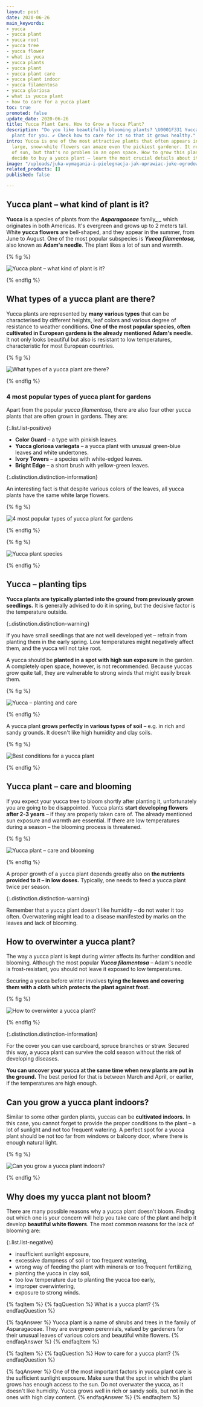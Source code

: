 ```yaml
---
layout: post
date: 2020-06-26
main_keywords:
- yucca
- yucca plant
- yucca root
- yucca tree
- yucca flower
- what is yuca
- yucca plants
- yucca plant
- yucca plant care
- yucca plant indoor
- yucca filamentosa
- yucca gloriosa
- what is yucca plant
- how to care for a yucca plant
toc: true
promoted: false
update_date: 2020-06-26
title: Yucca Plant Care. How to Grow a Yucca Plant?
description: "Do you like beautifully blooming plants? \U0001F331 Yucca is a perfect
  plant for you. ✔️ Check how to care for it so that it grows healthy."
intro: Yucca is one of the most attractive plants that often appears in gardens. Its
  large, snow-white flowers can amaze even the pickiest gardener. It requires a lot
  of sun, but that's no problem in an open space. How to grow this plant? Before you
  decide to buy a yucca plant – learn the most crucial details about it.
image: "/uploads/juka-wymagania-i-pielegnacja-jak-uprawiac-juke-ogrodowa.jpg"
related_products: []
published: false

---
```

## Yucca plant – what kind of plant is it?

**Yucca** is a species of plants from the **_Asparagaceae_** family_,_ which originates in both Americas. It's evergreen and grows up to 2 meters tall. White **yucca flowers** are bell-shaped, and they appear in the summer, from June to August. One of the most popular subspecies is **_Yucca filamentosa,_** also known as **Adam's needle**. The plant likes a lot of sun and warmth.

{% fig %}

![Yucca plant – what kind of plant is it?](/uploads/juka-wymagania-i-pielegnacja-jak-uprawiac-juke-ogrodowa-2.jpg "Yucca plant – what kind of plant is it?")

{% endfig %}

## What types of a yucca plant are there?

Yucca plants are represented by **many** **various types** that can be characterised by different heights, leaf colors and various degree of resistance to weather conditions. **One of the most popular species, often cultivated in European gardens is the already mentioned Adam's needle.** It not only looks beautiful but also is resistant to low temperatures, characteristic for most European countries.

{% fig %}

![What types of a yucca plant are there?](/uploads/juka-wymagania-i-pielegnacja-jak-uprawiac-juke-ogrodowa-3.jpg "What types of a yucca plant are there?")

{% endfig %}

### 4 most popular types of yucca plant for gardens

Apart from the popular _yucca filamentosa,_ there are also four other yucca plants that are often grown in gardens. They are:

{:.list.list-positive}

* **Color Guard** – a type with pinkish leaves.
* **Yucca gloriosa variegata** – a yucca plant with unusual green-blue leaves and white undertones.
* **Ivory Towers** – a species with white-edged leaves.
* **Bright Edge** – a short brush with yellow-green leaves.

{:.distinction.distinction-information}

An interesting fact is that despite various colors of the leaves, all yucca plants have the same white large flowers.

{% fig %}

![4 most popular types of yucca plant for gardens](/uploads/juka-wymagania-i-pielegnacja-jak-uprawiac-juke-ogrodowa-5.jpg "4 most popular types of yucca plant for gardens")

{% endfig %}

{% fig %}

![Yucca plant species](/uploads/juka-wymagania-i-pielegnacja-jak-uprawiac-juke-ogrodowa-7.jpg "Yucca plant species")

{% endfig %}

## Yucca – planting tips

**Yucca plants are typically planted into the ground from previously grown seedlings.** It is generally advised to do it in spring, but the decisive factor is the temperature outside.

{:.distinction.distinction-warning}

If you have small seedlings that are not well developed yet – refrain from planting them in the early spring. Low temperatures might negatively affect them, and the yucca will not take root.

A yucca should be **planted in a spot with high sun exposure** in the garden. A completely open space, however, is not recommended. Because yuccas grow quite tall, they are vulnerable to strong winds that might easily break them.

{% fig %}

![Yucca – planting and care](/uploads/juka-wymagania-i-pielegnacja-jak-uprawiac-juke-ogrodowa-4.jpg "Yucca – planting and care")

{% endfig %}

A yucca plant **grows perfectly in various types of soil** – e.g. in rich and sandy grounds. It doesn't like high humidity and clay soils.

{% fig %}

![Best conditions for a yucca plant](/uploads/juka-wymagania-i-pielegnacja-jak-uprawiac-juke-ogrodowa-8.jpg "Best conditions for a yucca plant")

{% endfig %}

## Yucca plant – care and blooming

If you expect your yucca tree to bloom shortly after planting it, unfortunately you are going to be disappointed. Yucca plants **start developing flowers after 2-3 years** – if they are properly taken care of. The already mentioned sun exposure and warmth are essential. If there are low temperatures during a season – the blooming process is threatened.

{% fig %}

![Yucca plant – care and blooming](/uploads/juka-wymagania-i-pielegnacja-jak-uprawiac-juke-ogrodowa-9.jpg "Yucca plant – care and blooming")

{% endfig %}

A proper growth of a yucca plant depends greatly also on **the nutrients provided to it – in low doses.** Typically, one needs to feed a yucca plant twice per season.

{:.distinction.distinction-warning}

Remember that a yucca plant doesn't like humidity – do not water it too often. Overwatering might lead to a disease manifested by marks on the leaves and lack of blooming.

## How to overwinter a yucca plant?

The way a yucca plant is kept during winter affects its further condition and blooming. Although the most popular **_Yucca filamentosa_** _–_ Adam's needle is frost-resistant, you should not leave it exposed to low temperatures.

Securing a yucca before winter involves **tying the leaves and covering them with a cloth which protects the plant against frost.**

{% fig %}

![How to overwinter a yucca plant?](/uploads/juka-wymagania-i-pielegnacja-jak-uprawiac-juke-ogrodowa-10.jpg "How to overwinter a yucca plant?")

{% endfig %}

{:.distinction.distinction-information}

For the cover you can use cardboard, spruce branches or straw. Secured this way, a yucca plant can survive the cold season without the risk of developing diseases.

**You can uncover your yucca at the same time when new plants are put in the ground.** The best period for that is between March and April, or earlier, if the temperatures are high enough.

## Can you grow a yucca plant indoors?

Similar to some other garden plants, yuccas can be **cultivated indoors.** In this case, you cannot forget to provide the proper conditions to the plant – a lot of sunlight and not too frequent watering. A perfect spot for a yucca plant should be not too far from windows or balcony door, where there is enough natural light.

{% fig %}

![Can you grow a yucca plant indoors?](/uploads/juka-wymagania-i-pielegnacja-jak-uprawiac-juke-ogrodowa-6.jpg "Can you grow a yucca plant indoors?")

{% endfig %}

## Why does my yucca plant not bloom?

There are many possible reasons why a yucca plant doesn't bloom. Finding out which one is your concern will help you take care of the plant and help it develop **beautiful white flowers**. The most common reasons for the lack of blooming are:

{:.list.list-negative}

* insufficient sunlight exposure,
* excessive dampness of soil or too frequent watering,
* wrong way of feeding the plant with minerals or too frequent fertilizing,
* planting the yucca in clay soil,
* too low temperature due to planting the yucca too early,
* improper overwintering,
* exposure to strong winds.

{% faqItem %}
{% faqQuestion %}
What is a yucca plant?
{% endfaqQuestion %}

{% faqAnswer %}
Yucca plant is a name of shrubs and trees in the family of Asparagaceae. They are evergreen perennials, valued by gardeners for their unusual leaves of various colors and beautiful white flowers.
{% endfaqAnswer %}
{% endfaqItem %}

{% faqItem %}
{% faqQuestion %}
How to care for a yucca plant?
{% endfaqQuestion %}

{% faqAnswer %}
One of the most important factors in yucca plant care is the sufficient sunlight exposure. Make sure that the spot in which the plant grows has enough access to the sun. Do not overwater the yucca, as it doesn't like humidity. Yucca grows well in rich or sandy soils, but not in the ones with high clay content.
{% endfaqAnswer %}
{% endfaqItem %}